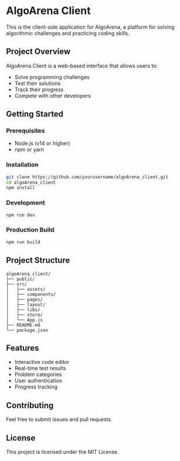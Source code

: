 # AlgoArena Client

This is the client-side application for AlgoArena, a platform for solving algorithmic challenges and practicing coding skills.

## Project Overview

AlgoArena Client is a web-based interface that allows users to:
- Solve programming challenges
- Test their solutions
- Track their progress
- Compete with other developers

## Getting Started

### Prerequisites
- Node.js (v14 or higher)
- npm or yarn

### Installation
```bash
git clone https://github.com/yourusername/algoArena_client.git
cd algoArena_client
npm install
```

### Development
```bash
npm run dev
```

### Production Build
```bash
npm run build
```

## Project Structure
```
algoArena_client/
├── public/
├── src/
│   ├── assets/
│   ├── components/
│   ├── pages/
│   ├── layout/
│   ├── libs/
│   ├── store/
│   └── App.js
├── README.md
└── package.json
```

## Features
- Interactive code editor
- Real-time test results
- Problem categories
- User authentication
- Progress tracking

## Contributing
Feel free to submit issues and pull requests.

## License
This project is licensed under the MIT License.